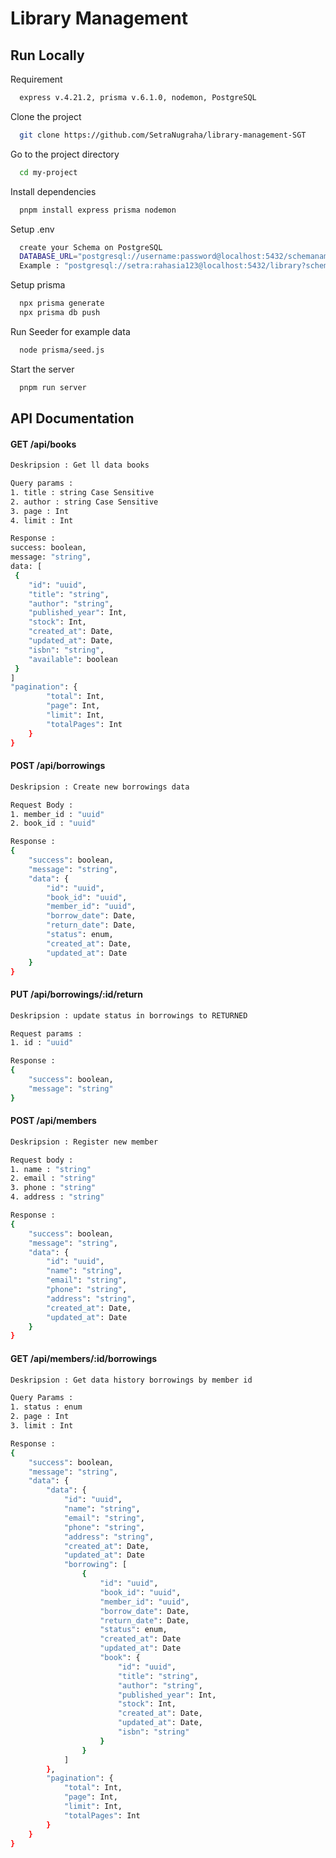 
# Library Management





## Run Locally

Requirement

```bash
  express v.4.21.2, prisma v.6.1.0, nodemon, PostgreSQL
```

Clone the project

```bash
  git clone https://github.com/SetraNugraha/library-management-SGT
```

Go to the project directory

```bash
  cd my-project
```

Install dependencies

```bash
  pnpm install express prisma nodemon
```


Setup .env

```bash
  create your Schema on PostgreSQL
  DATABASE_URL="postgresql://username:password@localhost:5432/schemaname?schema=public"
  Example : "postgresql://setra:rahasia123@localhost:5432/library?schema=public"
```

Setup prisma

```bash
  npx prisma generate
  npx prisma db push
```

Run Seeder for example data

```bash
  node prisma/seed.js
```

Start the server

```bash
  pnpm run server
```


## API Documentation

#### GET /api/books

```bash
Deskripsion : Get ll data books

Query params :
1. title : string Case Sensitive
2. author : string Case Sensitive
3. page : Int
4. limit : Int
```

```bash
Response :
success: boolean,
message: "string",
data: [
 {
    "id": "uuid",
    "title": "string",
    "author": "string",
    "published_year": Int,
    "stock": Int,
    "created_at": Date,
    "updated_at": Date,
    "isbn": "string",
    "available": boolean
 }
]
"pagination": {
        "total": Int,
        "page": Int,
        "limit": Int,
        "totalPages": Int
    }
}
```

#### POST /api/borrowings

```bash
Deskripsion : Create new borrowings data

Request Body :
1. member_id : "uuid"
2. book_id : "uuid"
```

```bash
Response :
{
    "success": boolean,
    "message": "string",
    "data": {
        "id": "uuid",
        "book_id": "uuid",
        "member_id": "uuid",
        "borrow_date": Date,
        "return_date": Date,
        "status": enum,
        "created_at": Date,
        "updated_at": Date
    }
}
```

#### PUT /api/borrowings/:id/return

```bash
Deskripsion : update status in borrowings to RETURNED

Request params :
1. id : "uuid"
```

```bash
Response :
{
    "success": boolean,
    "message": "string"
}
```

#### POST /api/members

```bash
Deskripsion : Register new member

Request body :
1. name : "string"
2. email : "string"
3. phone : "string"
4. address : "string"
```

```bash
Response :
{
    "success": boolean,
    "message": "string",
    "data": {
        "id": "uuid",
        "name": "string",
        "email": "string",
        "phone": "string",
        "address": "string",
        "created_at": Date,
        "updated_at": Date
    }
}
```

#### GET /api/members/:id/borrowings

```bash
Deskripsion : Get data history borrowings by member id

Query Params :
1. status : enum
2. page : Int
3. limit : Int
```

```bash
Response :
{
    "success": boolean,
    "message": "string",
    "data": {
        "data": {
            "id": "uuid",
            "name": "string",
            "email": "string",
            "phone": "string",
            "address": "string",
            "created_at": Date,
            "updated_at": Date
            "borrowing": [
                {
                    "id": "uuid",
                    "book_id": "uuid",
                    "member_id": "uuid",
                    "borrow_date": Date,
                    "return_date": Date,
                    "status": enum,
                    "created_at": Date
                    "updated_at": Date
                    "book": {
                        "id": "uuid",
                        "title": "string",
                        "author": "string",
                        "published_year": Int,
                        "stock": Int,
                        "created_at": Date,
                        "updated_at": Date,
                        "isbn": "string"
                    }
                }
            ]
        },
        "pagination": {
            "total": Int,
            "page": Int,
            "limit": Int,
            "totalPages": Int
        }
    }
}
```
